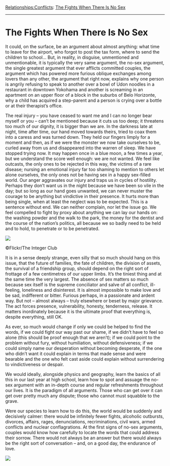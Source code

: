 [Relationships:](https://www.theschooloflife.com/thebookoflife/category/relationships/)[Conflicts](https://www.theschooloflife.com/thebookoflife/category/relationships/conflicts/): [The Fights When There Is No Sex](https://www.theschooloflife.com/thebookoflife/the-fights-when-there-is-no-sex/)

* * *

# The Fights When There Is No Sex

It could, on the surface, be an argument about almost anything: what time to leave for the airport, who forgot to post the tax form, where to send the children to school… But, in reality, in disguise, unmentioned and unmentionable, it is typically the very same argument, the no-sex argument, the single greatest argument that ever afflicts committed couples, the argument which has powered more furious oblique exchanges among lovers than any other, the argument that right now, explains why one person is angrily refusing to speak to another over a bowl of Udon noodles in a restaurant in downtown Yokohama and another is screaming in an apartment on an upper floor of a block in the suburbs of Belo Horizonte, why a child has acquired a step-parent and a person is crying over a bottle or at their therapist’s office.

The real injury – you have ceased to want me and I can no longer bear myself or you – can’t be mentioned because it cuts us too deep; it threatens too much of our dignity, it is bigger than we are. In the darkness late at night, time after time, our hand moved towards theirs, tried to coax them into a caress and was turned down. They held our fingers limply for a moment and then, as if we were the monster we now take ourselves to be, curled away from us and disappeared into the warren of sleep. We have stopped trying now. It may happen once in a blue moon, a few times a year, but we understand the score well enough: we are not wanted. We feel like outcasts, the only ones to be rejected in this way, the victims of a rare disease; nursing an emotional injury far too shaming to mention to others let alone ourselves, the only ones not be having sex in a happy sex-filled world. Our anger aggravates our injury and traps us in cycles of hostility. Perhaps they don’t want us in the night because we have been so vile in the day; but so long as our hand goes unwanted, we can never muster the courage to be anything but vindictive in their presence. It hurts more than being single, when at least the neglect was to be expected. This is a sentence without end. We can neither complain, nor let the issue go. We feel compelled to fight by proxy about anything we can lay our hands on: the washing powder and the walk to the park, the money for the dentist and the course of the nation’s politics, all because we so badly need to be held and to hold, to penetrate or to be penetrated.

 ![](https://www.theschooloflife.com/thebookoflife/wp-content/uploads/2018/09/6635532377_fefdb901ac_z.jpg)

©Flickr/The Integer Club

It is in a sense deeply strange, even silly that so much should hang on this issue, that the future of families, the fate of children, the division of assets, the survival of a friendship group, should depend on the right sort of frottage of a few centimetres of our upper limbs. It’s the tiniest thing and at the same time the very largest. The absence of sex matters so much because sex itself is the supreme conciliator and salve of all conflict, ill-feeling, loneliness and disinterest. It is almost impossible to make love and be sad, indifferent or bitter. Furious perhaps, in a passionate and ardent way. But not – almost always – truly elsewhere or beset by major grievance. The act forces presence, vulnerability, honesty, tenderness, release. It matters inordinately because it is the ultimate proof that everything is, despite everything, still OK.

As ever, so much would change if only we could be helped to find the words, if we could fight our way past our shame, if we didn’t have to feel so alone (this should be proof enough that we aren’t); if we could point to the problem without fury, without humiliation, without defensiveness; if we could simply name our desperation without becoming desperate, if the one who didn’t want it could explain in terms that made sense and were bearable and the one who felt cast aside could explain without surrendering to vindictiveness or despair.

We would ideally, alongside physics and geography, learn the basics of all this in our last year at high school, learn how to spot and assuage the no-sex argument with an in-depth course and regular refreshments throughout our lives. It is the paradigm of all arguments. Those who can get over it can get over pretty much any dispute; those who cannot must squabble to the grave.

Were our species to learn how to do this, the world would be suddenly and decisively calmer: there would be infinitely fewer fights, alcoholic outbursts, divorces, affairs, rages, denunciations, recriminations, civil wars, armed conflicts and nuclear conflagrations. At the first signs of no-sex arguments, couples would know how carefully to locate the words that could address their sorrow. There would not always be an answer but there would always be the right sort of conversation – and, on a good day, the endurance of love.

[![](https://img.youtube.com/vi/P9Q9l7CHx3Q/0.jpg)](https://www.youtube.com/embed/P9Q9l7CHx3Q '')
